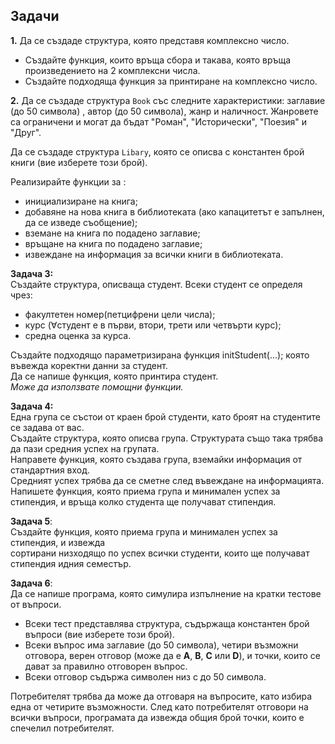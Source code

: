 ## Задачи
**1.** Да се създаде структура, която представя комплексно число. 

- Създайте функция, които връща сбора и такава, която връща произведението на 2 комплексни числа.
- Създайте подходяща функция за принтиране на комплексно число.


**2.** Да се създаде структура `Book` със следните характеристики: заглавие (до 50 символа)
, автор (до 50 символа), жанр и наличност. 
Жанровете са ограничени и могат да бъдат "Роман", "Исторически", "Поезия" и "Друг". 

Да се създаде структура `Libary`, която се описва с константен брой книги (вие изберете този брой).

Реализирайте функции за :
- инициализиране на книга;
- добавяне на нова книга в библиотеката (ако капацитетът е запълнен, да се изведе съобщение);
- вземане на книга по подадено заглавие;
- връщане на книга по подадено заглавие;
- извеждане на информация за всички книги в библиотеката.


**Задача 3:**                     
Създайте структура, описваща студент.
Всеки студент се определя чрез:
- факултетен номер(петцифрени цели числа);           
- курс (∀студент е в първи, втори, трети или четвърти курс);        
- средна оценка за курса.            
                                  
Създайте подходящо параметризирана функция initStudent(...); която въвежда коректни данни за студент.                            
Да се напише функция, която принтира студент.                           
*Може да използвате помощни функции.*                                    


**Задача 4:**                      
Една група се състои от краен брой студенти, като броят на студентите се задава от вас.                       
Създайте структура, която описва група. Структурата също така трябва да пази средния успех на групата.                     
Направете функция, която създава група, вземайки информация от стандартния вход.                  
Средният успех трябва да се сметне след въвеждане на информацията.                               
Напишете функция, която приема група и минимален успех за стипендия, и връща колко студента ще получават стипендия.                            

**Задача 5**:                   
Създайте функция, която приема група и минимален успех за стипендия, и извежда                    
сортирани низходящо по успех всички студенти, които ще получават стипендия идния семестър.    

**Задача 6**:       
Да се напише програма, която симулира изпълнение на кратки тестове от въпроси.
- Всеки тест представлява структура, съдържаща константен брой въпроси (вие изберете този брой).
- Всеки въпрос има заглавие (до 50 символа), четири възможни отговора, верен отговор (може да е **A**, **B**, **C** или **D**), и точки, които се дават за правилно отговорен въпрос.
- Всеки отговор съдържа символен низ с до 50 символа.

Потребителят трябва да може да отговаря на въпросите, като избира една от четирите възможности. След като потребителят отговори на всички въпроси, програмата да извежда общия брой точки, които е спечелил потребителят.
